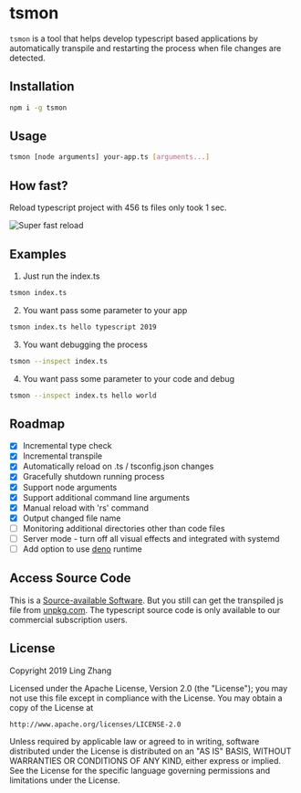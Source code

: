 # tsmon

`tsmon` is a tool that helps develop typescript based applications by automatically transpile and restarting the process when file changes are detected.

## Installation

```bash
npm i -g tsmon
```

## Usage

```bash
tsmon [node arguments] your-app.ts [arguments...]
```

## How fast?

Reload typescript project with 456 ts files only took 1 sec.

![Super fast reload](https://raw.githubusercontent.com/agentframework/tsmon/master/reload-time.png)

## Examples

1. Just run the index.ts

```bash
tsmon index.ts
```

2. You want pass some parameter to your app

```bash
tsmon index.ts hello typescript 2019
```

3. You want debugging the process

```bash
tsmon --inspect index.ts
```

4. You want pass some parameter to your code and debug

```bash
tsmon --inspect index.ts hello world
```

## Roadmap
- [x] Incremental type check
- [x] Incremental transpile
- [x] Automatically reload on .ts / tsconfig.json changes
- [x] Gracefully shutdown running process
- [x] Support node arguments
- [x] Support additional command line arguments
- [x] Manual reload with 'rs' command
- [x] Output changed file name
- [ ] Monitoring additional directories other than code files
- [ ] Server mode - turn off all visual effects and integrated with systemd
- [ ] Add option to use [deno](https://github.com/denoland/deno) runtime

## Access Source Code

This is a [Source-available Software](https://en.wikipedia.org/wiki/Source-available_software). But you still can get the transpiled js file from [unpkg.com](https://unpkg.com/tsmon@0.2.1/bin/standalone). The typescript source code is only available to our commercial subscription users.

## License

Copyright 2019 Ling Zhang

Licensed under the Apache License, Version 2.0 (the "License");
you may not use this file except in compliance with the License.
You may obtain a copy of the License at

    http://www.apache.org/licenses/LICENSE-2.0

Unless required by applicable law or agreed to in writing, software
distributed under the License is distributed on an "AS IS" BASIS,
WITHOUT WARRANTIES OR CONDITIONS OF ANY KIND, either express or implied.
See the License for the specific language governing permissions and
limitations under the License.
